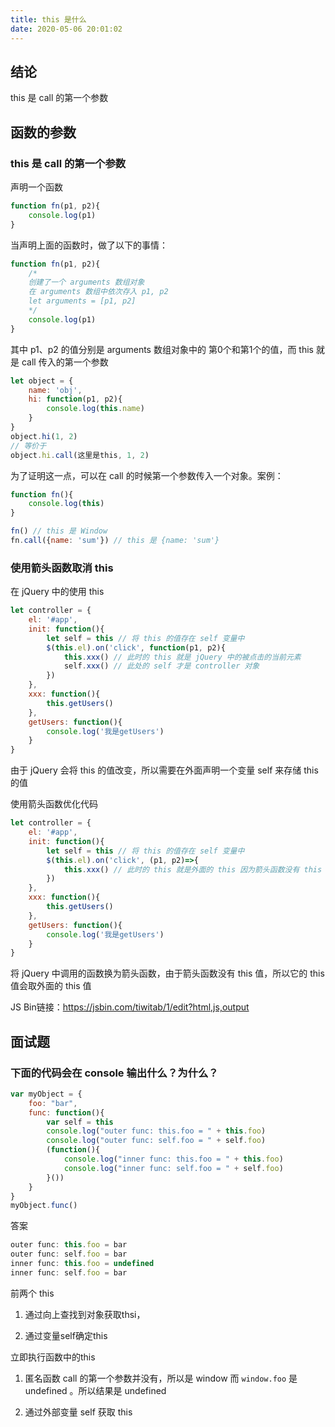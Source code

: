 ```yaml
---
title: this 是什么
date: 2020-05-06 20:01:02
---
```




## 结论

this 是 call 的第一个参数

## 函数的参数

### this 是 call 的第一个参数

声明一个函数

```js
function fn(p1, p2){
    console.log(p1)
}
```

当声明上面的函数时，做了以下的事情：

```js
function fn(p1, p2){
    /*
    创建了一个 arguments 数组对象
    在 arguments 数组中依次存入 p1, p2
    let arguments = [p1, p2]
    */
    console.log(p1)
}
```

其中 p1、p2 的值分别是 arguments 数组对象中的 第0个和第1个的值，而 this 就是 call 传入的第一个参数

```js
let object = {
    name: 'obj',
    hi: function(p1, p2){
        console.log(this.name)
    }
}
object.hi(1, 2)
// 等价于
object.hi.call(这里是this, 1, 2)
```

为了证明这一点，可以在 call 的时候第一个参数传入一个对象。案例：

```js
function fn(){
    console.log(this)
}

fn() // this 是 Window
fn.call({name: 'sum'}) // this 是 {name: 'sum'}
```

### 使用箭头函数取消 this

在 jQuery 中的使用 this

```js
let controller = {
    el: '#app',
    init: function(){
        let self = this // 将 this 的值存在 self 变量中
        $(this.el).on('click', function(p1, p2){
            this.xxx() // 此时的 this 就是 jQuery 中的被点击的当前元素
            self.xxx() // 此处的 self 才是 controller 对象
        })
    },
    xxx: function(){
        this.getUsers()
    },
    getUsers: function(){
        console.log('我是getUsers')
    }
}
```

由于 jQuery 会将 this 的值改变，所以需要在外面声明一个变量 self 来存储 this 的值

使用箭头函数优化代码

```js
let controller = {
    el: '#app',
    init: function(){
        let self = this // 将 this 的值存在 self 变量中
        $(this.el).on('click', (p1, p2)=>{
            this.xxx() // 此时的 this 就是外面的 this 因为箭头函数没有 this
        })
    },
    xxx: function(){
        this.getUsers()
    },
    getUsers: function(){
        console.log('我是getUsers')
    }
}
```

将 jQuery 中调用的函数换为箭头函数，由于箭头函数没有 this 值，所以它的 this 值会取外面的 this 值

JS Bin链接：https://jsbin.com/tiwitab/1/edit?html,js,output

## 面试题

### 下面的代码会在 console 输出什么？为什么？

```js
var myObject = {
    foo: "bar",
    func: function(){
        var self = this
        console.log("outer func: this.foo = " + this.foo)
        console.log("outer func: self.foo = " + self.foo)
        (function(){
            console.log("inner func: this.foo = " + this.foo)
            console.log("inner func: self.foo = " + self.foo)
        }())
    }
}
myObject.func()
```

答案

```js
outer func: this.foo = bar
outer func: self.foo = bar
inner func: this.foo = undefined
inner func: self.foo = bar
```

前两个 this

1. 通过向上查找到对象获取thsi，

2. 通过变量self确定this

立即执行函数中的this

1. 匿名函数 call 的第一个参数并没有，所以是 window 而 `window.foo` 是 undefined 。所以结果是 undefined

2. 通过外部变量 self  获取 this